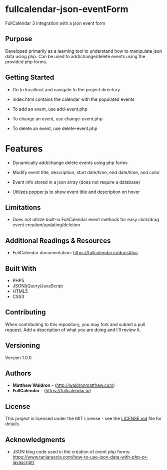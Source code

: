 # fullcalendar-json-eventForm

FullCalendar 3 integration with a json event form

## Purpose

Developed primarily as a learning tool to understand how to manipulate json data using php. Can be used to add/change/delete events using the provided php forms.

## Getting Started

* Go to localhost and navigate to the project directory. 

* index.html contains the calendar with the populated events

* To add an event, use add-event.php

* To change an event, use change-event.php

* To delete an event, use delete-event.php

# Features

* Dynamically add/change delete events using php forms

* Modify event title, description, start date/time, end date/time, and color

* Event info stored in a json array (does not require a database)

* Utilizes popper.js to show event title and description on hover

## Limitations

* Does not utilize built-in FullCalendar event methods for easy click/drag event creation/updating/deletion

## Additional Readings & Resources

* FullCalendar documentation: https://fullcalendar.io/docs#toc

## Built With

* PHP5
* JSON/jQuery/JavaScript
* HTML5
* CSS3

## Contributing

When contributing to this repository, you may fork and submit a pull request. Add a description of what you are doing and I'll review it.

## Versioning

Version 1.0.0

## Authors

* **Matthew Waldron** - (http://waldronmatthew.com)
* **FullCalendar** - (https://fullcalendar.io)

## License

This project is licensed under the MIT License - see the [LICENSE.md](LICENSE.md) file for details.

## Acknowledgments

* JSON blog code used in the creation of event php forms: https://www.taniarascia.com/how-to-use-json-data-with-php-or-javascript/
